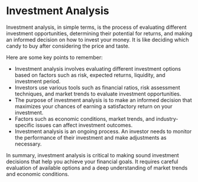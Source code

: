 # Investment Analysis

Investment analysis, in simple terms, is the process of evaluating different investment opportunities, determining their potential for returns, and making an informed decision on how to invest your money. It is like deciding which candy to buy after considering the price and taste.

Here are some key points to remember:

- Investment analysis involves evaluating different investment options based on factors such as risk, expected returns, liquidity, and investment period.
- Investors use various tools such as financial ratios, risk assessment techniques, and market trends to evaluate investment opportunities.
- The purpose of investment analysis is to make an informed decision that maximizes your chances of earning a satisfactory return on your investment.
- Factors such as economic conditions, market trends, and industry-specific issues can affect investment outcomes.
- Investment analysis is an ongoing process. An investor needs to monitor the performance of their investment and make adjustments as necessary.

In summary, investment analysis is critical to making sound investment decisions that help you achieve your financial goals. It requires careful evaluation of available options and a deep understanding of market trends and economic conditions.
